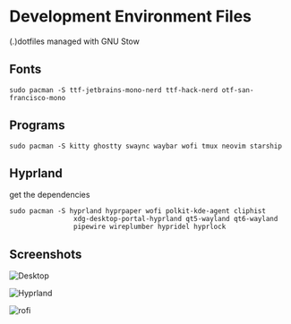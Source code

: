 # Development Environment Files
(.)dotfiles managed with GNU Stow

## Fonts

```
sudo pacman -S ttf-jetbrains-mono-nerd ttf-hack-nerd otf-san-francisco-mono
```

## Programs

```
sudo pacman -S kitty ghostty swaync waybar wofi tmux neovim starship
```

## Hyprland

get the dependencies

```
sudo pacman -S hyprland hyprpaper wofi polkit-kde-agent cliphist
                xdg-desktop-portal-hyprland qt5-wayland qt6-wayland
                pipewire wireplumber hypridel hyprlock
```

## Screenshots

![Desktop](https://i.imgur.com/4fhYUju.png)

![Hyprland](https://i.imgur.com/PcGcmRe.png)

![rofi](https://i.imgur.com/Dygvcl5.png)

